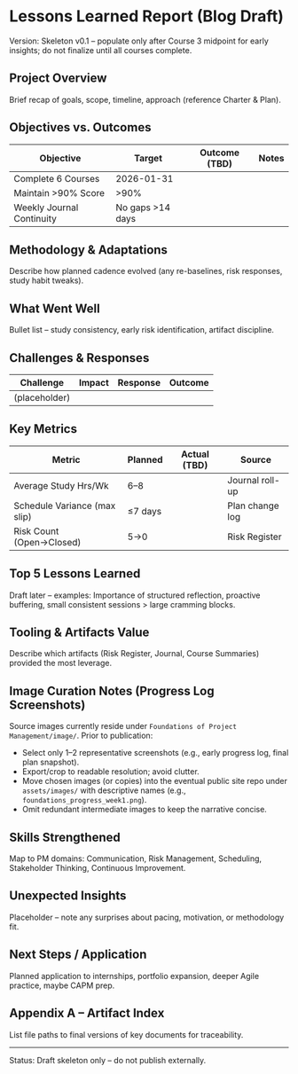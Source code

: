 # Lessons Learned Report (Blog Draft)

Version: Skeleton v0.1 – populate only after Course 3 midpoint for early insights; do not finalize until all courses complete.

## Project Overview
Brief recap of goals, scope, timeline, approach (reference Charter & Plan).

## Objectives vs. Outcomes
| Objective | Target | Outcome (TBD) | Notes |
|-----------|--------|---------------|-------|
| Complete 6 Courses | 2026-01-31 |  |  |
| Maintain >90% Score | >90% |  |  |
| Weekly Journal Continuity | No gaps >14 days |  |  |

## Methodology & Adaptations
Describe how planned cadence evolved (any re-baselines, risk responses, study habit tweaks).

## What Went Well
Bullet list – study consistency, early risk identification, artifact discipline.

## Challenges & Responses
| Challenge | Impact | Response | Outcome |
|-----------|--------|----------|---------|
| (placeholder) |  |  |  |

## Key Metrics
| Metric | Planned | Actual (TBD) | Source |
|--------|---------|--------------|--------|
| Average Study Hrs/Wk | 6–8 |  | Journal roll-up |
| Schedule Variance (max slip) | ≤7 days |  | Plan change log |
| Risk Count (Open→Closed) | 5→0 |  | Risk Register |

## Top 5 Lessons Learned
Draft later – examples: Importance of structured reflection, proactive buffering, small consistent sessions > large cramming blocks.

## Tooling & Artifacts Value
Describe which artifacts (Risk Register, Journal, Course Summaries) provided the most leverage.

## Image Curation Notes (Progress Log Screenshots)
Source images currently reside under `Foundations of Project Management/image/`. Prior to publication:
- Select only 1–2 representative screenshots (e.g., early progress log, final plan snapshot).
- Export/crop to readable resolution; avoid clutter.
- Move chosen images (or copies) into the eventual public site repo under `assets/images/` with descriptive names (e.g., `foundations_progress_week1.png`).
- Omit redundant intermediate images to keep the narrative concise.

## Skills Strengthened
Map to PM domains: Communication, Risk Management, Scheduling, Stakeholder Thinking, Continuous Improvement.

## Unexpected Insights
Placeholder – note any surprises about pacing, motivation, or methodology fit.

## Next Steps / Application
Planned application to internships, portfolio expansion, deeper Agile practice, maybe CAPM prep.

## Appendix A – Artifact Index
List file paths to final versions of key documents for traceability.

---
Status: Draft skeleton only – do not publish externally.
